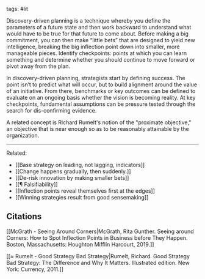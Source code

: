 tags: #lit 

Discovery-driven planning is a technique whereby you define the parameters of a future state and then work backward to understand what would have to be true for that future to come about. Before making a big commitment, you can then make “little bets” that are designed to yield new intelligence, breaking the big inflection point down into smaller, more manageable pieces. Identify checkpoints: points at which you can learn something and determine whether you should continue to move forward or pivot away from the plan. 

In discovery-driven planning, strategists start by defining success. The point isn’t to predict what will occur, but to build alignment around the value of an initiative. From there, benchmarks or key outcomes can be defined to evaluate on an ongoing basis whether the vision is becoming reality. At key checkpoints, fundamental assumptions can be pressure tested through the search for dis-confirming evidence. 

A related concept is Richard Rumelt's notion of the "proximate objective," an objective that is near enough so as to be reasonably attainable by the organization. 

--- 
Related:
- [[Base strategy on leading, not lagging, indicators]]
- [[Change happens gradually, then suddenly.]]
- [[De-risk innovation by making smaller bets]]
- [[¶ Falsifiability]]
- [[Inflection points reveal themselves first at the edges]]
- [[Winning strategies result from good sensemaking]]

## Citations
[[McGrath - Seeing Around Corners|McGrath, Rita Gunther. Seeing around Corners: How to Spot Inflection Points in Business before They Happen. Boston, Massachusetts: Houghton Mifflin Harcourt, 2019.]]

[[≈ Rumelt - Good Strategy Bad Strategy|Rumelt, Richard. Good Strategy Bad Strategy: The Difference and Why It Matters. Illustrated edition. New York: Currency, 2011.]]